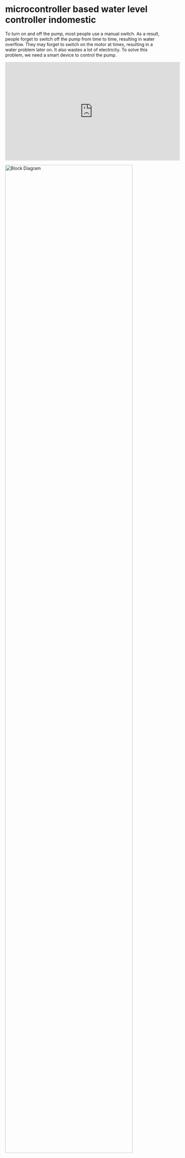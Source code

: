 # microcontroller based water level controller indomestic
To turn on and off the pump, most people use a manual switch. As a result, people forget to switch off the pump from time to time, resulting in water overflow. They may forget to switch on the motor at times, resulting in a water problem later on. It also wastes a lot of electricity. To solve this problem, we need a smart device to control the pump.

  <iframe width="560" height="315"
src="https://www.youtube.com/embed/MUQfKFzIOeU" 
frameborder="0" 
allow="accelerometer; autoplay; encrypted-media; gyroscope; picture-in-picture" 
allowfullscreen></iframe>

<a href="https://github.com/dipu0/microcontroller_based_water_level_controller_in_domestic/blob/main/Block%20Diagram.png" target="_blank"> <img src="https://raw.githubusercontent.com/dipu0/microcontroller_based_water_level_controller_in_domestic/main/Block%20Diagram.png" alt="Block Diagram" width="90%"/> </a>

<a href="https://github.com/dipu0/microcontroller_based_water_level_controller_in_domestic/blob/main/CSE360_bb.png" target="_blank"> <img src="https://raw.githubusercontent.com/dipu0/microcontroller_based_water_level_controller_in_domestic/main/CSE360_bb.png" alt="CSE360_bb"/> </a>

<a href="https://github.com/dipu0/microcontroller_based_water_level_controller_in_domestic/blob/main/Equipment%20%26%20Snapshots.png" target="_blank"> <img src="https://raw.githubusercontent.com/dipu0/microcontroller_based_water_level_controller_in_domestic/main/Equipment%20%26%20Snapshots.png" alt="Equipment & Snapshots" width="90%"/> </a>

<a href="https://github.com/dipu0/microcontroller_based_water_level_controller_in_domestic/blob/main/System%20Testing%2C%20Result.png" target="_blank"> <img src="https://raw.githubusercontent.com/dipu0/microcontroller_based_water_level_controller_in_domestic/main/System%20Testing%2C%20Result.png" alt="System Testing, Result.png" width="90%"/> </a>

